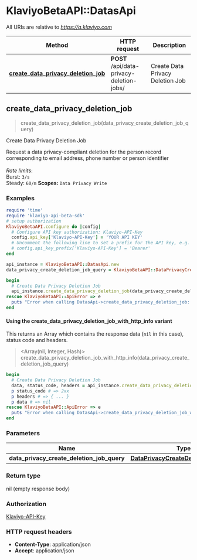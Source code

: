 # KlaviyoBetaAPI::DatasApi

All URIs are relative to *https://a.klaviyo.com*

| Method | HTTP request | Description |
| ------ | ------------ | ----------- |
| [**create_data_privacy_deletion_job**](DatasApi.md#create_data_privacy_deletion_job) | **POST** /api/data-privacy-deletion-jobs/ | Create Data Privacy Deletion Job |


## create_data_privacy_deletion_job

> create_data_privacy_deletion_job(data_privacy_create_deletion_job_query)

Create Data Privacy Deletion Job

Request a data privacy-compliant deletion for the person record corresponding to email address, phone number or person identifier<br><br>*Rate limits*:<br>Burst: `3/s`<br>Steady: `60/m`  **Scopes:** `Data Privacy Write`

### Examples

```ruby
require 'time'
require 'klaviyo-api-beta-sdk'
# setup authorization
KlaviyoBetaAPI.configure do |config|
  # Configure API key authorization: Klaviyo-API-Key
  config.api_key['Klaviyo-API-Key'] = 'YOUR API KEY'
  # Uncomment the following line to set a prefix for the API key, e.g. 'Bearer' (defaults to nil)
  # config.api_key_prefix['Klaviyo-API-Key'] = 'Bearer'
end

api_instance = KlaviyoBetaAPI::DatasApi.new
data_privacy_create_deletion_job_query = KlaviyoBetaAPI::DataPrivacyCreateDeletionJobQuery.new({data: KlaviyoBetaAPI::DataPrivacyCreateDeletionJobQueryAsSubResource.new({type: 'data-privacy-deletion-job', attributes: KlaviyoBetaAPI::DataPrivacyCreateDeletionJobQueryAsSubResourceAttributes.new})}) # DataPrivacyCreateDeletionJobQuery | 

begin
  # Create Data Privacy Deletion Job
  api_instance.create_data_privacy_deletion_job(data_privacy_create_deletion_job_query)
rescue KlaviyoBetaAPI::ApiError => e
  puts "Error when calling DatasApi->create_data_privacy_deletion_job: #{e}"
end
```

#### Using the create_data_privacy_deletion_job_with_http_info variant

This returns an Array which contains the response data (`nil` in this case), status code and headers.

> <Array(nil, Integer, Hash)> create_data_privacy_deletion_job_with_http_info(data_privacy_create_deletion_job_query)

```ruby
begin
  # Create Data Privacy Deletion Job
  data, status_code, headers = api_instance.create_data_privacy_deletion_job_with_http_info(data_privacy_create_deletion_job_query)
  p status_code # => 2xx
  p headers # => { ... }
  p data # => nil
rescue KlaviyoBetaAPI::ApiError => e
  puts "Error when calling DatasApi->create_data_privacy_deletion_job_with_http_info: #{e}"
end
```

### Parameters

| Name | Type | Description | Notes |
| ---- | ---- | ----------- | ----- |
| **data_privacy_create_deletion_job_query** | [**DataPrivacyCreateDeletionJobQuery**](DataPrivacyCreateDeletionJobQuery.md) |  |  |

### Return type

nil (empty response body)

### Authorization

[Klaviyo-API-Key](../README.md#Klaviyo-API-Key)

### HTTP request headers

- **Content-Type**: application/json
- **Accept**: application/json

